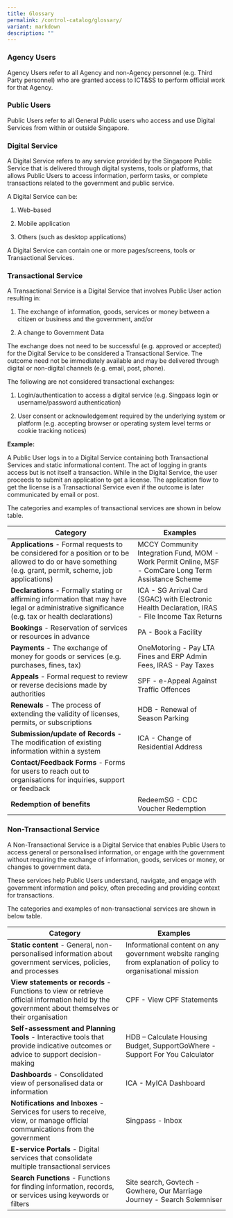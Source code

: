 ```yaml
---
title: Glossary
permalink: /control-catalog/glossary/
variant: markdown
description: ""
---
```

### Agency Users

Agency Users refer to all Agency and non-Agency personnel (e.g. Third Party personnel) who are granted access to ICT&SS to perform official work for that Agency.

### Public Users

Public Users refer to all General Public users who access and use Digital Services from within or outside Singapore.

### Digital Service

A Digital Service refers to any service provided by the Singapore Public Service that is delivered through digital systems, tools or platforms, that allows Public Users to access information, perform tasks, or complete transactions related to the government and public service.

A Digital Service can be:

1. Web-based

2. Mobile application

3. Others (such as desktop applications)

A Digital Service can contain one or more pages/screens, tools or Transactional Services.

### Transactional Service

A Transactional Service is a Digital Service that involves Public User action resulting in:

1. The exchange of information, goods, services or money between a citizen or business and the government, and/or

2. A change to Government Data

The exchange does not need to be successful (e.g. approved or accepted) for the Digital Service to be considered a Transactional Service. The outcome need not be immediately available and may be delivered through digital or non-digital channels (e.g. email, post, phone).

The following are not considered transactional exchanges:

1. Login/authentication to access a digital service (e.g. Singpass login or username/password authentication)

2. User consent or acknowledgement required by the underlying system or platform (e.g. accepting browser or operating system level terms or cookie tracking notices)

**Example:**

A Public User logs in to a Digital Service containing both Transactional Services and static informational content. The act of logging in grants access but is not itself a transaction. While in the Digital Service, the user proceeds to submit an application to get a license. The application flow to get the license is a Transactional Service even if the outcome is later communicated by email or post.

The categories and examples of transactional services are shown in below table.



| Category | Examples |
| -------- | -------- |
|  **Applications** - Formal requests to be considered for a position or to be allowed to do or have something (e.g. grant, permit, scheme, job applications)      |  MCCY Community Integration Fund, MOM - Work Permit Online, MSF - ComCare Long Term Assistance Scheme      |
| **Declarations** - Formally stating or affirming information that may have legal or administrative significance (e.g. tax or health declarations) | ICA - SG Arrival Card (SGAC) with Electronic Health Declaration, IRAS - File Income Tax Returns |
| **Bookings** - Reservation of services or resources in advance | PA - Book a Facility |
| **Payments** - The exchange of money for goods or services (e.g. purchases, fines, tax) | OneMotoring - Pay LTA Fines and ERP Admin Fees, IRAS - Pay Taxes |
| **Appeals** - Formal request to review or reverse decisions made by authorities | SPF - e-Appeal Against Traffic Offences |
| **Renewals** - The process of extending the validity of licenses, permits, or subscriptions | HDB - Renewal of Season Parking |
| **Submission/update of Records** - The modification of existing information within a system | ICA - Change of Residential Address |
| **Contact/Feedback Forms** - Forms for users to reach out to organisations for inquiries, support or feedback | |
| **Redemption of benefits** | RedeemSG - CDC Voucher Redemption |


### Non-Transactional Service

A Non-Transactional Service is a Digital Service that enables Public Users to access general or personalised information, or engage with the government without requiring the exchange of information, goods, services or money, or changes to government data.

These services help Public Users understand, navigate, and engage with government information and policy, often preceding and providing context for transactions.

The categories and examples of non-transactional services are shown in below table.

| Category | Examples |
|----------|----------|
| **Static content** - General, non-personalised information about government services, policies, and processes | Informational content on any government website ranging from explanation of policy to organisational mission |
| **View statements or records** - Functions to view or retrieve official information held by the government about themselves or their organisation | CPF - View CPF Statements |
| **Self-assessment and Planning Tools** - Interactive tools that provide indicative outcomes or advice to support decision-making | HDB – Calculate Housing Budget, SupportGoWhere - Support For You Calculator |
| **Dashboards** - Consolidated view of personalised data or information | ICA - MyICA Dashboard |
| **Notifications and Inboxes** - Services for users to receive, view, or manage official communications from the government | Singpass - Inbox |
| **E-service Portals** - Digital services that consolidate multiple transactional services | |
| **Search Functions** - Functions for finding information, records, or services using keywords or filters | Site search, Govtech - Gowhere, Our Marriage Journey - Search Solemniser |